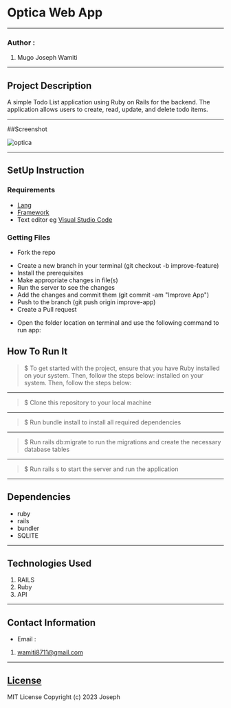# Optica Web App
*****
### Author :
1. Mugo Joseph Wamiti
****
## Project Description
A simple Todo List application using Ruby on Rails for the backend. The application allows users to create, read, update,
and delete todo items.
******
##Screenshot

![optica](https://user-images.githubusercontent.com/91910681/235597633-7a4a6e1a-e2f9-49a1-845b-7d997eb0e24f.jpg)

*****
## SetUp Instruction
### Requirements
* [Lang](https://www.ruby-lang.org/en/)
* [Framework](https://rubyonrails.org/)
* Text editor eg [Visual Studio Code](https://code.visualstudio.com/download)


### Getting Files
* Fork the repo
- Create a new branch in your terminal (git checkout -b improve-feature)
- Install the prerequisites
- Make appropriate changes in file(s)
- Run the server to see the changes
- Add the changes and commit them (git commit -am "Improve App")
- Push to the branch (git push origin improve-app)
- Create a Pull request
* Open the folder location on terminal and use the following command to run app:

## How To Run It
>  $ To get started with the project, ensure that you have Ruby installed on your system. Then, follow the steps below: installed on your system. Then, follow the steps below:
*****
> $  Clone this repository to your local machine
*****
> $ Run bundle install to install all required dependencies
*****
> $ Run rails db:migrate to run the migrations and create the necessary database tables
*****
> $ Run rails s to start the server and run the application
*****
## Dependencies
- ruby
- rails
- bundler
- SQLITE

*****
## Technologies Used
1. RAILS
2. Ruby 
3. API
*****
## Contact Information
* Email : 
1. wamiti8711@gmail.com
*****
## [License](LICENSE)
MIT License
Copyright (c) 2023 Joseph

